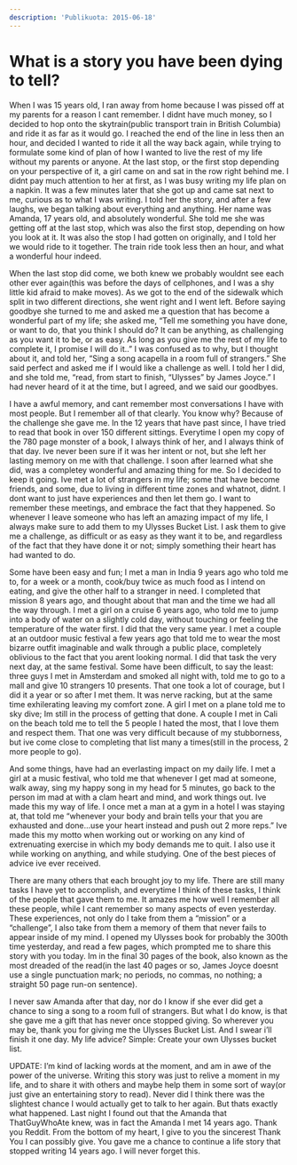 ```yaml
---
description: 'Publikuota: 2015-06-18'
---
```


# What is a story you have been dying to tell?

When I was 15 years old, I ran away from home because I was pissed off at my parents for a reason I cant remember. I didnt have much money, so I decided to hop onto the skytrain\(public transport train in British Columbia\) and ride it as far as it would go. I reached the end of the line in less then an hour, and decided I wanted to ride it all the way back again, while trying to formulate some kind of plan of how I wanted to live the rest of my life without my parents or anyone. At the last stop, or the first stop depending on your perspective of it, a girl came on and sat in the row right behind me. I didnt pay much attention to her at first, as I was busy writing my life plan on a napkin. It was a few minutes later that she got up and came sat next to me, curious as to what I was writing. I told her the story, and after a few laughs, we began talking about everything and anything. Her name was Amanda, 17 years old, and absolutely wonderful. She told me she was getting off at the last stop, which was also the first stop, depending on how you look at it. It was also the stop I had gotten on originally, and I told her we would ride to it together. The train ride took less then an hour, and what a wonderful hour indeed.

When the last stop did come, we both knew we probably wouldnt see each other ever again\(this was before the days of cellphones, and I was a shy little kid afraid to make moves\). As we got to the end of the sidewalk which split in two different directions, she went right and I went left. Before saying goodbye she turned to me and asked me a question that has become a wonderful part of my life; she asked me, “Tell me something you have done, or want to do, that you think I should do? It can be anything, as challenging as you want it to be, or as easy. As long as you give me the rest of my life to complete it, I promise I will do it..” I was confused as to why, but I thought about it, and told her, “Sing a song acapella in a room full of strangers.” She said perfect and asked me if I would like a challenge as well. I told her I did, and she told me, “read, from start to finish, “Ulysses” by James Joyce.” I had never heard of it at the time, but I agreed, and we said our goodbyes.

I have a awful memory, and cant remember most conversations I have with most people. But I remember all of that clearly. You know why? Because of the challenge she gave me. In the 12 years that have past since, I have tried to read that book in over 150 different sittings. Everytime I open my copy of the 780 page monster of a book, I always think of her, and I always think of that day. Ive never been sure if it was her intent or not, but she left her lasting memory on me with that challenge. I soon after learned what she did, was a completey wonderful and amazing thing for me. So I decided to keep it going. Ive met a lot of strangers in my life; some that have become friends, and some, due to living in different time zones and whatnot, didnt. I dont want to just have experiences and then let them go. I want to remember these meetings, and embrace the fact that they happened. So whenever I leave someone who has left an amazing impact of my life, I always make sure to add them to my Ulysses Bucket List. I ask them to give me a challenge, as difficult or as easy as they want it to be, and regardless of the fact that they have done it or not; simply something their heart has had wanted to do.

Some have been easy and fun; I met a man in India 9 years ago who told me to, for a week or a month, cook/buy twice as much food as I intend on eating, and give the other half to a stranger in need. I completed that mission 8 years ago, and thought about that man and the time we had all the way through. I met a girl on a cruise 6 years ago, who told me to jump into a body of water on a slightly cold day, without touching or feeling the temperature of the water first. I did that the very same year. I met a couple at an outdoor music festival a few years ago that told me to wear the most bizarre outfit imaginable and walk through a public place, completely oblivious to the fact that you arent looking normal. I did that task the very next day, at the same festival. Some have been difficult, to say the least: three guys I met in Amsterdam and smoked all night with, told me to go to a mall and give 10 strangers 10 presents. That one took a lot of courage, but I did it a year or so after I met them. It was nerve racking, but at the same time exhilerating leaving my comfort zone. A girl I met on a plane told me to sky dive; Im still in the process of getting that done. A couple I met in Cali on the beach told me to tell the 5 people I hated the most, that I love them and respect them. That one was very difficult because of my stubborness, but ive come close to completing that list many a times\(still in the process, 2 more people to go\).

And some things, have had an everlasting impact on my daily life. I met a girl at a music festival, who told me that whenever I get mad at someone, walk away, sing my happy song in my head for 5 minutes, go back to the person im mad at with a clam heart and mind, and work things out. Ive made this my way of life. I once met a man at a gym in a hotel I was staying at, that told me “whenever your body and brain tells your that you are exhausted and done…use your heart instead and push out 2 more reps.” Ive made this my motto when working out or working on any kind of extrenuating exercise in which my body demands me to quit. I also use it while working on anything, and while studying. One of the best pieces of advice ive ever received.

There are many others that each brought joy to my life. There are still many tasks I have yet to accomplish, and everytime I think of these tasks, I think of the people that gave them to me. It amazes me how well I remember all these people, while I cant remember so many aspects of even yesterday. These experiences, not only do I take from them a “mission” or a “challenge”, I also take from them a memory of them that never fails to appear inside of my mind. I opened my Ulysses book for probably the 300th time yesterday, and read a few pages, which prompted me to share this story with you today. Im in the final 30 pages of the book, also known as the most dreaded of the read\(in the last 40 pages or so, James Joyce doesnt use a single punctuation mark; no periods, no commas, no nothing; a straight 50 page run-on sentence\).

I never saw Amanda after that day, nor do I know if she ever did get a chance to sing a song to a room full of strangers. But what I do know, is that she gave me a gift that has never once stopped giving. So wherever you may be, thank you for giving me the Ulysses Bucket List. And I swear i’ll finish it one day. My life advice? Simple: Create your own Ulysses bucket list.

UPDATE: I’m kind of lacking words at the moment, and am in awe of the power of the universe. Writing this story was just to relive a moment in my life, and to share it with others and maybe help them in some sort of way\(or just give an entertaining story to read\). Never did I think there was the slightest chance I would actually get to talk to her again. But thats exactly what happened. Last night I found out that the Amanda that ThatGuyWhoAte knew, was in fact the Amanda I met 14 years ago. Thank you Reddit. From the bottom of my heart, I give to you the sincerest Thank You I can possibly give. You gave me a chance to continue a life story that stopped writing 14 years ago. I will never forget this.

